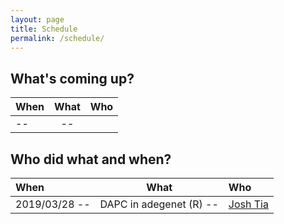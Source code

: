 ```yaml
---
layout: page
title: Schedule
permalink: /schedule/
---
```


## What's coming up?

| When          | What                 | Who                   |
|:--------------|:-------------------:|:-----------------------|
|    -- |   -- |   |

## Who did what and when?

| When          | What                 | Who                   |
|:--------------|:-------------------:|:-----------------------|
| 2019/03/28   -- | DAPC in adegenet (R) -- | [Josh Tia]()  |
